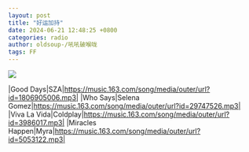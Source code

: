 ```yaml
---
layout: post
title: "好运加持"
date: 2024-06-21 12:48:25 +0800
categories: radio
author: oldsoup-/吼吼破喉咙
tags: FF
---
```

![]({{site.baseurl}}/images/cover_20240621.jpg)

|Good Days|SZA|https://music.163.com/song/media/outer/url?id=1806905006.mp3|
|Who Says|Selena Gomez|https://music.163.com/song/media/outer/url?id=29747526.mp3|
|Viva La Vida|Coldplay|https://music.163.com/song/media/outer/url?id=3986017.mp3|
|Miracles Happen|Myra|https://music.163.com/song/media/outer/url?id=5053122.mp3|

